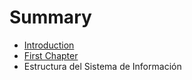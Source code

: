 # Summary

* [Introduction](README.md)
* [First Chapter](chapter1.md)
* Estructura del Sistema de Información

